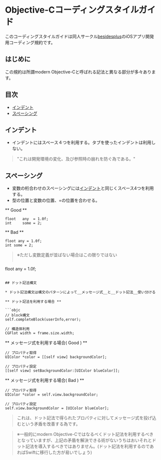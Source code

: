 # Objective-Cコーディングスタイルガイド

このコーディングスタイルガイドは同人サークル[besidesplus](http://besidesplus.net/)のiOSアプリ開発用コーディング規約です。


## はじめに

この規約は所謂modern Objective-Cと呼ばれる記法と異なる部分が多々あります。


## 目次

* [インデント](#インデント)
* [スペーシング](#スペーシング)


## インデント

* インデントにはスペース４つを利用する。タブを使ったインデントは利用しない。
> "これは開発環境の変化、及び参照時の崩れを防ぐ為である。"


## スペーシング

* 変数の桁合わせのスペーシングには[インデント](#インデント)と同じくスペース4つを利用する。
* 型の位置と変数の位置、=の位置を合わせる。

** Good **
```objc
floot   any  = 1.0f;
int     some = 2;
```

** Bad **
```objc
floot any = 1.0f;
int some = 2;
```
> ※ただし変数定義が並ばない場合はこの限りではない
> ```objc
floot any = 1.0f;
```

## ドット記法構文

* ドット記法構文は構文のパターンによって__メッセージ式__と__ドット記法__使い分ける

** ドット記法を利用する場合 **

```objc
// block構文
self.completeBlock(userInfo,error);

// 構造体利用
CGFlot width = frame.size.width;
```

** メッセージ式を利用する場合( Good ) **
```objc
// プロパティ取得
UIColor *color = [[self view] backgroundColor];

// プロパティ設定
[[self view] setBackgroundColor:[UIColor blueColor]];
```

** メッセージ式を利用する場合( Bad ) **
```objc
// プロパティ取得
UIColor *color = self.view.backgroundColor;

// プロパティ設定
self.view.backgroundColor = [UIColor blueColor];
```
> これは、ドット記法で得られたプロパティに対してメッセージ式を投げ込むという矛盾を改善する為です。

> ※一般的にmodern Objective-Cではなるべくドット記法を利用するべきとなっていますが、上記の矛盾を解決できる術がないうちはおいそれとドット記法を導入するべきではありません。(ドット記法を利用するのであればSwiftに移行した方が易いでしょう)
